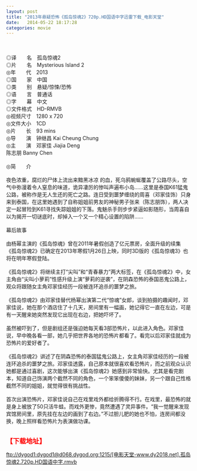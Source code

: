 ```yaml
---
layout: post
title: "2013年悬疑恐怖《孤岛惊魂2》720p.HD国语中字迅雷下载_电影天堂"
date:   2014-05-22 18:17:28
categories: movie
---
```

<html>
 <body>
  <p>
  </p>
  <p>
   <br/>
   <img alt="" border="0" src="http://img14.poco.cn/mypoco/myphoto/20130220/00/66548034201302200026491771106157253_000.jpg"/>
   <br/>
   <br/>
   ◎译　　名　孤岛惊魂2
   <br/>
   ◎片　　名　Mysterious Island 2
   <br/>
   ◎年　　代　2013
   <br/>
   ◎国　　家　中国
   <br/>
   ◎类　　别　悬疑/惊悚/恐怖
   <br/>
   ◎语　　言　普通话
   <br/>
   ◎字　　幕　中文
   <br/>
   ◎文件格式　HD-RMVB
   <br/>
   ◎视频尺寸　1280 x 720
   <br/>
   ◎文件大小　1CD
   <br/>
   ◎片　　长　93 mins
   <br/>
   ◎导　　演　钟继昌 Kai Cheung Chung
   <br/>
   ◎主　　演　邓家佳 Jiajia Deng
   <br/>
   陈志朋 Banny Chen
   <br/>
   <br/>
   ◎简　　介
   <br/>
   <br/>
   夜色浓重，腐烂的尸体上流出来黯黑冰凉 的血，死乌鸦蜿蜒覆盖了公路尽头，空气中弥漫着令人窒息的味道，诡异凄厉的惨叫声遍布小岛……这里是泰国K61猛鬼公路，被称作是无人生还的死亡之路。连日受到噩梦缠绕的周喜（邓家佳饰）只身来到泰国，在这里她遇到了自称姐姐前男友的神秘男子张来（陈志朋饰），两人决定一起冒险到K61寻找失踪姐姐的下落。鬼魅杀手则步步紧逼如影随形，当周喜自以为揭开一切谜底时，却掉入一个又一个精心设置的陷阱……
   <br/>
   <br/>
   幕后故事
   <br/>
   <br/>
   由杨幂主演的《孤岛惊魂》曾在2011年暑假创造了亿元票房，全面升级的续集《孤岛惊魂2》已确定在2013年寒假1月26日上映，同时3D版的《孤岛惊魂3》也将在明年寒假登陆。
   <br/>
   <br/>
   《孤岛惊魂2》将继续主打“尖叫”和“青春暴力”两大标签，在《孤岛惊魂2》中，女主角由“尖叫小萝莉”性感升级上演“萝莉的逆袭”，在阴森恐怖的泰国恶鬼公路上，观众将跟随女主角邓家佳经历一段被连环追杀的噩梦之旅。
   <br/>
   <br/>
   《孤岛惊魂2》由邓家佳替代杨幂出演第二代“惊魂”女郎，谈到拍摄的趣闻时，邓家佳说，她在那个酒店住了十几天，房间里有一幅画，她记得它一直在左边，可是有一天醒来她突然发现它出现在右边，把她吓坏了。
   <br/>
   <br/>
   虽然被吓到了，但是剧组还是强迫她每天看3部恐怖片，以此进入角色。邓家佳说，早中晚各看一部，她几乎把世界各地的恐怖片都看了。看完以后邓家佳就成为恐怖片的爱好者了。
   <br/>
   <br/>
   《孤岛惊魂2》讲述了在阴森恐怖的泰国猛鬼公路上，女主角邓家佳经历的一段被连环追杀的噩梦之旅。邓家佳透露，自己原本就很喜欢看恐怖片，而之前观众认识她都是通过喜剧，这次能够出演《孤岛惊魂2》她感到非常愉快。尤其是看完剧本，知道自己饰演两个截然不同的角色，一个笨笨傻傻的妹妹，另一个跟自己性格截然不同的姐姐，就觉得很有挑战性。
   <br/>
   <br/>
   首次出演恐怖片，邓家佳说自己在戏里戏外都给折腾得不行。在戏里，最恐怖的就是身上被放了50只活牛蛙。而戏外更惨，竟然遭遇了灵异事件。“我一觉醒来发现宾馆房间里，原先挂在左边的画到了右边。”不过胆儿肥的她也不怕，连房间都没换，晚上照样看恐怖片为表演做功课。
   <br/>
   <br/>
   <img alt="" border="0" src="http://img14.poco.cn/mypoco/myphoto/20130220/00/66548034201302200026491771106157253_001.jpg"/>
  </p>
  <p>
  </p>
  <p>
  </p>
  <p>
   <font color="#ff0000">
    <strong>
     <font size="4">
      【下载地址】
     </font>
    </strong>
   </font>
  </p>
  <p>
   <strong>
    <font color="#ff0000" size="4">
    </font>
   </strong>
  </p>
  <p>
   <strong>
    <font color="#ff0000" size="4">
    </font>
   </strong>
  </p>
  <a href="ftp://dygod1:dygod1@d068.dygod.org:1215/%5B%E7%94%B5%E5%BD%B1%E5%A4%A9%E5%A0%82-www.dy2018.net%5D.%E5%AD%A4%E5%B2%9B%E6%83%8A%E9%AD%822.720p.HD%E5%9B%BD%E8%AF%AD%E4%B8%AD%E5%AD%97.rmvb">
   ftp://dygod1:dygod1@d068.dygod.org:1215/[电影天堂-www.dy2018.net].孤岛惊魂2.720p.HD国语中字.rmvb
  </a>
 </body>
</html>